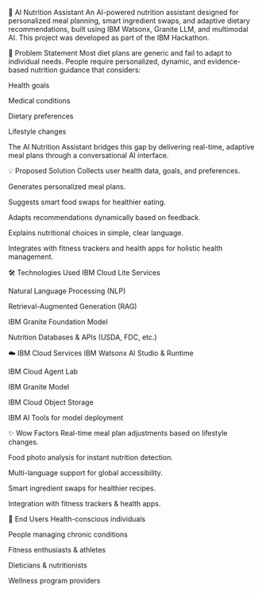 🥗 AI Nutrition Assistant
An AI-powered nutrition assistant designed for personalized meal planning, smart ingredient swaps, and adaptive dietary recommendations, built using IBM Watsonx, Granite LLM, and multimodal AI.
This project was developed as part of the IBM Hackathon.

📜 Problem Statement
Most diet plans are generic and fail to adapt to individual needs. People require personalized, dynamic, and evidence-based nutrition guidance that considers:

Health goals

Medical conditions

Dietary preferences

Lifestyle changes

The AI Nutrition Assistant bridges this gap by delivering real-time, adaptive meal plans through a conversational AI interface.

💡 Proposed Solution
Collects user health data, goals, and preferences.

Generates personalized meal plans.

Suggests smart food swaps for healthier eating.

Adapts recommendations dynamically based on feedback.

Explains nutritional choices in simple, clear language.

Integrates with fitness trackers and health apps for holistic health management.

🛠️ Technologies Used
IBM Cloud Lite Services

Natural Language Processing (NLP)

Retrieval-Augmented Generation (RAG)

IBM Granite Foundation Model

Nutrition Databases & APIs (USDA, FDC, etc.)

☁️ IBM Cloud Services
IBM Watsonx AI Studio & Runtime

IBM Cloud Agent Lab

IBM Granite Model

IBM Cloud Object Storage

IBM AI Tools for model deployment

✨ Wow Factors
Real-time meal plan adjustments based on lifestyle changes.

Food photo analysis for instant nutrition detection.

Multi-language support for global accessibility.

Smart ingredient swaps for healthier recipes.

Integration with fitness trackers & health apps.

🎯 End Users
Health-conscious individuals

People managing chronic conditions

Fitness enthusiasts & athletes

Dieticians & nutritionists

Wellness program providers



